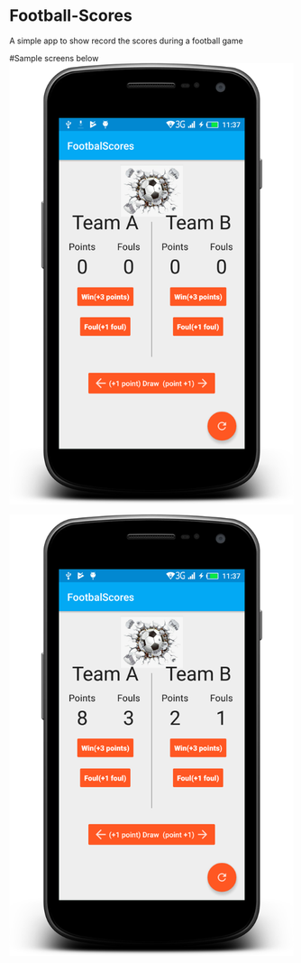 # Football-Scores
A simple app to show record the scores during a football game

#Sample screens below
![alt text](https://github.com/petrok1/Football-Scores/blob/master/device-2018-06-15-113723.png "MAin screen")

![alt text](https://github.com/petrok1/Football-Scores/blob/master/device-2018-06-15-113753.png "Second screen")

